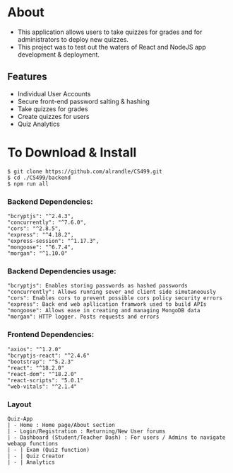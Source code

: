 # About
* This application allows users to take quizzes for grades and for administrators to deploy new quizzes.
* This project was to test out the waters of React and NodeJS app development & deployment.

## Features
* Individual User Accounts
* Secure front-end password salting & hashing
* Take quizzes for grades
* Create quizzes for users
* Quiz Analytics

# To Download & Install
    $ git clone https://github.com/alrandle/CS499.git
    $ cd ./CS499/backend
    $ npm run all
    
### Backend Dependencies:                  
    "bcryptjs": "^2.4.3",
    "concurrently": "^7.6.0",
    "cors": "^2.8.5",
    "express": "^4.18.2",
    "express-session": "^1.17.3",
    "mongoose": "^6.7.4",
    "morgan": "^1.10.0"
    
### Backend Dependencies usage:
    "bcryptjs": Enables storing passwords as hashed passwords
    "concurrently": Allows running sever and client side simutaneously
    "cors": Enables cors to prevent possible cors policy security errors
    "express": Back end web apllication framwork used to build APIs
    "mongoose": Allows ease in creating and managing MongoDB data
    "morgan": HTTP logger. Posts requests and errors
    
### Frontend Dependencies: 
    "axios": "^1.2.0"
    "bcryptjs-react": "^2.4.6"
    "bootstrap": "^5.2.3"
    "react": "^18.2.0"
    "react-dom": "^18.2.0"
    "react-scripts": "5.0.1"
    "web-vitals": "^2.1.4"

### Layout
    Quiz-App
    | - Home : Home page/About section
    | - Login/Registration : Returning/New User forums
    | - Dashboard (Student/Teacher Dash) : For users / Admins to navigate webapp functions
    | - | Exam (Quiz function)
    | - | Quiz Creator
    | - | Analytics
